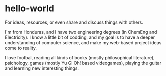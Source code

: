 # hello-world
For ideas, resources, or even share and discuss things with others.

I´m from Honduras, and I have two engineering degrees (in ChemEng and Electricity). I know a little bit of codding, and my goal is to have a deeper understanding of computer science, and make my web-based project ideas come to reality.

I love footbal, reading all kinds of books (mostly philosophical literature), psichology, games (mostly Yu Gi Oh! based videogames), playing the guitar and learning new interesting things.

